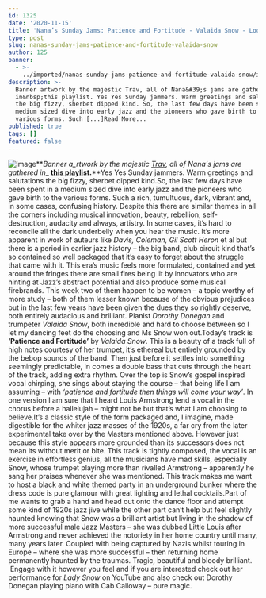 ```yaml
---
id: 1325
date: '2020-11-15'
title: 'Nana’s Sunday Jams: Patience and Fortitude - Valaida Snow - Loose Lips'
type: post
slug: nanas-sunday-jams-patience-and-fortitude-valaida-snow
author: 125
banner:
  - >-
    ../imported/nanas-sunday-jams-patience-and-fortitude-valaida-snow/image1325.jpeg
description: >-
  Banner artwork by the majestic Trav, all of Nana&#39;s jams are gathered
  in&nbsp;this playlist. Yes Yes Sunday jammers. Warm greetings and salutations
  the big fizzy, sherbet dipped kind. So, the last few days have been spent in a
  medium sized dive into early jazz and the pioneers who gave birth to the
  various forms. Such [...]Read More...
published: true
tags: []
featured: false
---
```

![image](../../imported/nanas-sunday-jams-patience-and-fortitude-valaida-snow/image1325.jpeg)**_Banner a_rtwork by the majestic [Trav](https://www.backdownwarchild.co.uk/), all of Nana's jams are gathered in__ [__this playlist__](https://open.spotify.com/playlist/12UoQ8ov5i6P8BIfm2lOjS?si=jarAn1CXSEuYB9vAxJidOg)__.__**Yes Yes Sunday jammers. Warm greetings and salutations the big fizzy, sherbet dipped kind.So, the last few days have been spent in a medium sized dive into early jazz and the pioneers who gave birth to the various forms. Such a rich, tumultuous, dark, vibrant and, in some cases, confusing history. Despite this there are similar themes in all the corners including musical innovation, beauty, rebellion, self- destruction, audacity and always, artistry. In some cases, it’s hard to reconcile all the dark underbelly when you hear the music. It’s more apparent in work of auteurs like _Davis, Coleman, Gil Scott Heron_ et al but there is a period in earlier jazz history – the big band, club circuit kind that’s so contained so well packaged that it’s easy to forget about the struggle that came with it. This era’s music feels more formulated, contained and yet around the fringes there are small fires being lit by innovators who are hinting at Jazz’s abstract potential and also produce some musical firebrands. This week two of them happen to be women – a topic worthy of more study – both of them lesser known because of the obvious prejudices but in the last few years have been given the dues they so rightly deserve, both entirely audacious and brilliant. Pianist _Dorothy Donegan_ and trumpeter _Valaida Snow_, both incredible and hard to choose between so I let my dancing feet do the choosing and Ms Snow won out.Today’s track is **‘Patience and Fortitude’** by _Valaida Snow_. This is a beauty of a track full of high notes courtesy of her trumpet, it’s ethereal but entirely grounded by the bebop sounds of the band. Then just before it settles into something seemingly predictable, in comes a double bass that cuts through the heart of the track, adding extra rhythm. Over the top is Snow’s gospel inspired vocal chirping, she sings about staying the course – that being life I am assuming – with _‘patience and fortitude then things will come your way’_. In one version I am sure that I heard Louis Armstrong lend a vocal in the chorus before a hallelujah – might not be but that’s what I am choosing to believe.It’s a classic style of the form packaged and, I imagine, made digestible for the whiter jazz masses of the 1920s, a far cry from the later experimental take over by the Masters mentioned above. However just because this style appears more grounded than its successors does not mean its without merit or bite. This track is tightly composed, the vocal is an exercise in effortless genius, all the musicians have mad skills, especially Snow, whose trumpet playing more than rivalled Armstrong – apparently he sang her praises whenever she was mentioned. This track makes me want to host a black and white themed party in an underground bunker where the dress code is pure glamour with great lighting and lethal cocktails.Part of me wants to grab a hand and head out onto the dance floor and attempt some kind of 1920s jazz jive while the other part can’t help but feel slightly haunted knowing that Snow was a brilliant artist but living in the shadow of more successful male Jazz Masters – she was dubbed Little Louis after Armstrong and never achieved the notoriety in her home country until many, many years later. Coupled with being captured by Nazis whilst touring in Europe – where she was more successful – then returning home permanently haunted by the traumas. Tragic, beautiful and bloody brilliant.  Engage with it however you feel and if you are interested check out her performance for _Lady Snow_ on YouTube and also check out Dorothy Donegan playing piano with Cab Calloway – pure magic.